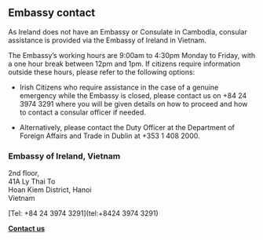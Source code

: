 ## Embassy contact

As Ireland does not have an Embassy or Consulate in Cambodia, consular assistance is provided via the Embassy of Ireland in Vietnam.

The Embassy’s working hours are 9:00am to 4:30pm Monday to Friday, with a one hour break between 12pm and 1pm. If citizens require information outside these hours, please refer to the following options:

- Irish Citizens who require assistance in the case of a genuine emergency while the Embassy is closed, please contact us on +84 24 3974 3291 where you will be given details on how to proceed and how to contact a consular officer if needed.

- Alternatively, please contact the Duty Officer at the Department of Foreign Affairs and Trade in Dublin at +353 1 408 2000.

### Embassy of Ireland, Vietnam

2nd floor,   
41A Ly Thai To   
Hoan Kiem District, Hanoi   
Vietnam

[Tel: +84 24 3974 3291](tel:+8424 3974 3291)

[**Contact us**](/en/vietnam/hanoi/contact/)